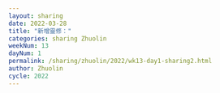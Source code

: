 ```yaml
---
layout: sharing
date: 2022-03-28
title: "新增靈修："
categories: sharing Zhuolin
weekNum: 13
dayNum: 1
permalink: /sharing/zhuolin/2022/wk13-day1-sharing2.html
author: Zhuolin
cycle: 2022
---
```

